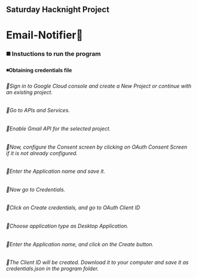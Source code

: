 ## Saturday Hacknight Project
# Email-Notifier:envelope_with_arrow: 



### :black_medium_square: Instuctions to run the program
#### :black_medium_small_square:Obtaining credentials file
###### :small_orange_diamond:Sign in to Google Cloud console and create a New Project or continue with an existing project.
###### :small_orange_diamond:Go to APIs and Services.
###### :small_orange_diamond:Enable Gmail API for the selected project.
###### :small_orange_diamond:Now, configure the Consent screen by clicking on OAuth Consent Screen if it is not already configured.
###### :small_orange_diamond:Enter the Application name and save it.
###### :small_orange_diamond:Now go to Credentials.
###### :small_orange_diamond:Click on Create credentials, and go to OAuth Client ID
###### :small_orange_diamond:Choose application type as Desktop Application.
###### :small_orange_diamond:Enter the Application name, and click on the Create button.
###### :small_orange_diamond:The Client ID will be created. Download it to your computer and save it as credentials.json in the program folder.

